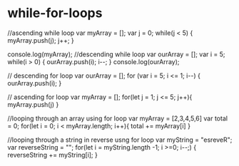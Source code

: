 # while-for-loops
//ascending while loop
var myArray = [];
var j = 0;
while(j < 5) {
  myArray.push(j);
  j++;
}

console.log(myArray);
//descending while loop
var ourArray = [];
var i = 5;
while(i > 0) {
  ourArray.push(i);
  i--;
}
console.log(ourArray);


// descending for loop
var ourArray = [];
for (var i = 5; i <= 1; i--) {
  ourArray.push(i);
}

// ascending for loop
var myArray = [];
for(let j = 1; j <= 5; j++){
  myArray.push(j)
}


//looping through an array using for loop
var myArray = [2,3,4,5,6]
var total = 0;
for(let i = 0; i < myArray.length; i++){
total += myArray[i]
}

//looping through a string in reverse usng for loop
var myString = "esreveR";
var reverseString = "";
for(let i = myString.length -1; i >=0; i--;) {
reverseString += myString[i];
}

